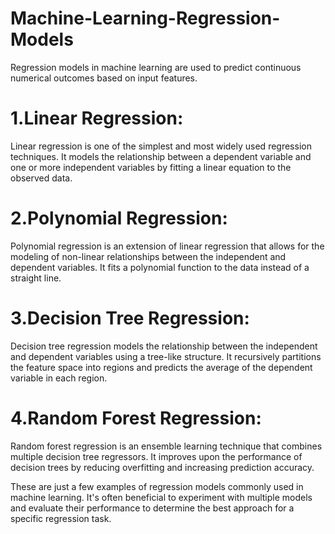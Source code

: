# Machine-Learning-Regression-Models

Regression models in machine learning are used to predict continuous numerical outcomes based on input features.

# 1.Linear Regression:
Linear regression is one of the simplest and most widely used regression techniques.
It models the relationship between a dependent variable and one or more independent variables by fitting a linear equation to the observed data.

# 2.Polynomial Regression:
Polynomial regression is an extension of linear regression that allows for the modeling of non-linear relationships between the independent and dependent variables.
It fits a polynomial function to the data instead of a straight line.

# 3.Decision Tree Regression:
Decision tree regression models the relationship between the independent and dependent variables using a tree-like structure.
It recursively partitions the feature space into regions and predicts the average of the dependent variable in each region.

# 4.Random Forest Regression:
Random forest regression is an ensemble learning technique that combines multiple decision tree regressors.
It improves upon the performance of decision trees by reducing overfitting and increasing prediction accuracy.

These are just a few examples of regression models commonly used in machine learning.
It's often beneficial to experiment with multiple models and evaluate their performance to determine the best approach for a specific regression task.
